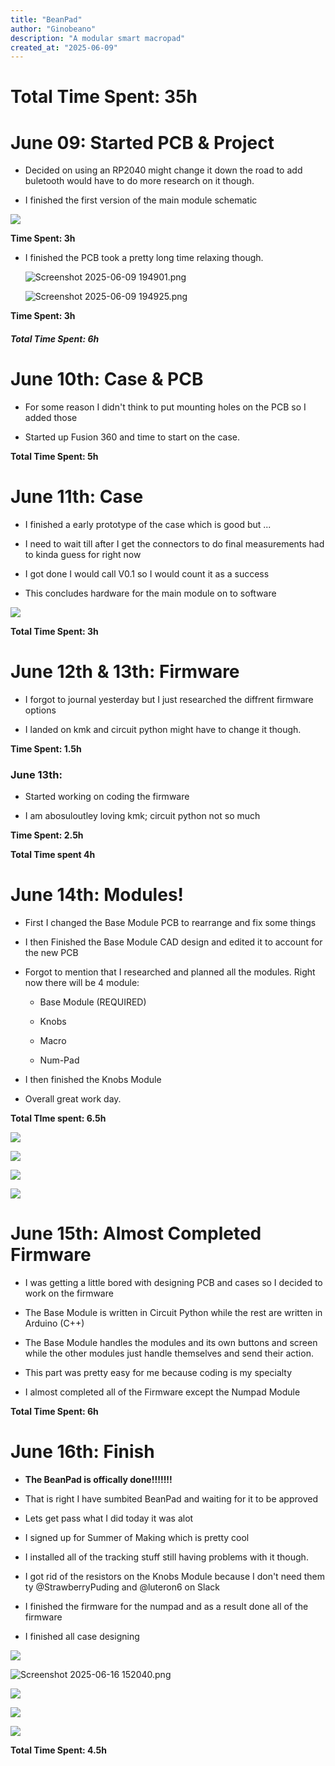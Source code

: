 ```yaml
---
title: "BeanPad"
author: "Ginobeano"
description: "A modular smart macropad"
created_at: "2025-06-09"
---
```

# Total Time Spent: 35h
# June 09: Started PCB & Project

- Decided on using an RP2040 might change it down the road to add buletooth would have to do more research on it though.

- I finished the first version of the main module schematic

![](https://github.com/Choccy-vr/BeanPad/blob/main/Project%20Images/Screenshot%202025-06-09%20151724.png)

**Time Spent: 3h**

- I finished the PCB took a pretty long time relaxing though.
  
  ![Screenshot 2025-06-09 194901.png](https://github.com/Choccy-vr/BeanPad/blob/main/Project%20Images/Screenshot%202025-06-09%20194901.png)
  
  ![Screenshot 2025-06-09 194925.png](https://github.com/Choccy-vr/BeanPad/blob/main/Project%20Images/Screenshot%202025-06-09%20194925.png)

**Time Spent: 3h**

##### **Total Time Spent: 6h**

# June 10th: Case & PCB

- For some reason I didn't think to put mounting holes on the PCB so I added those

- Started up Fusion 360 and time to start on the case.

**Total Time Spent: 5h**

# June 11th: Case

- I finished a early prototype of the case which is good but ...

- I need to wait till after I get the connectors to do final measurements had to kinda guess for right now

- I got done I would call V0.1 so I would count it as a success 

- This concludes hardware for the main module on to software

![](https://github.com/Choccy-vr/BeanPad/blob/main/Project%20Images/Screenshot%202025-06-11%20171501.png)

**Total Time Spent: 3h**

# June 12th & 13th: Firmware

- I forgot to journal yesterday but I just researched the diffrent firmware options

- I landed on kmk and circuit python might have to change it though.

**Time Spent: 1.5h**

### June 13th:

- Started working on coding the firmware

- I am abosuloutley loving kmk; circuit python not so much

**Time Spent: 2.5h**

**Total Time spent 4h**

# June 14th: Modules!

- First I changed the Base Module PCB to rearrange and fix some things

- I then Finished the Base Module CAD design and edited it to account for the new PCB

- Forgot to mention that I researched and planned all the modules. Right now there will be 4 module:
  
  - Base Module (REQUIRED)
  
  - Knobs
  
  - Macro
  
  - Num-Pad

- I then finished the Knobs Module

- Overall great work day.

**Total TIme spent: 6.5h**

![](https://github.com/Choccy-vr/BeanPad/blob/main/Project%20Images/Screenshot%202025-06-14%20231655.png)

![](https://github.com/Choccy-vr/BeanPad/blob/main/Project%20Images/Screenshot%202025-06-14%20231734.png)

![](https://github.com/Choccy-vr/BeanPad/blob/main/Project%20Images/Screenshot%202025-06-14%20231820.png)

![](https://github.com/Choccy-vr/BeanPad/blob/main/Project%20Images/Screenshot%202025-06-14%20231901.png)

# June 15th: Almost Completed Firmware

- I was getting a little bored with designing PCB and cases so I decided to work on the firmware

- The Base Module is written in Circuit Python while the rest are written in Arduino (C++)

- The Base Module handles the modules and its own buttons and screen while the other modules just handle themselves and send their action.

- This part was pretty easy for me because coding is my specialty

- I almost completed all of the Firmware except the Numpad Module

**Total Time Spent: 6h**

# June 16th: Finish

- **The BeanPad is offically done!!!!!!!**

- That is right I have sumbited BeanPad and waiting for it to be approved 

- Lets get pass what I did today it was alot

- I signed up for Summer of Making which is pretty cool

- I installed all of the tracking stuff still having problems with it though.

- I got rid of the resistors on the Knobs Module because I don't need them ty @StrawberryPuding and @luteron6 on Slack

- I finished the firmware for the numpad and as a result done all of the firmware

- I finished all case designing

![](https://github.com/Choccy-vr/BeanPad/blob/main/Project%20Images/Screenshot%202025-06-16%20152040.png)

![Screenshot 2025-06-16 152040.png](https://github.com/Choccy-vr/BeanPad/blob/main/Project%20Images/Screenshot%202025-06-16%20154530.png)

![](https://github.com/Choccy-vr/BeanPad/blob/main/Project%20Images/Screenshot%202025-06-16%20154722.png)

![](https://github.com/Choccy-vr/BeanPad/blob/main/Project%20Images/Screenshot%202025-06-16%20154820.png)

![](https://github.com/Choccy-vr/BeanPad/blob/main/Project%20Images/Screenshot%202025-06-16%20154933.png)

**Total Time Spent: 4.5h**
